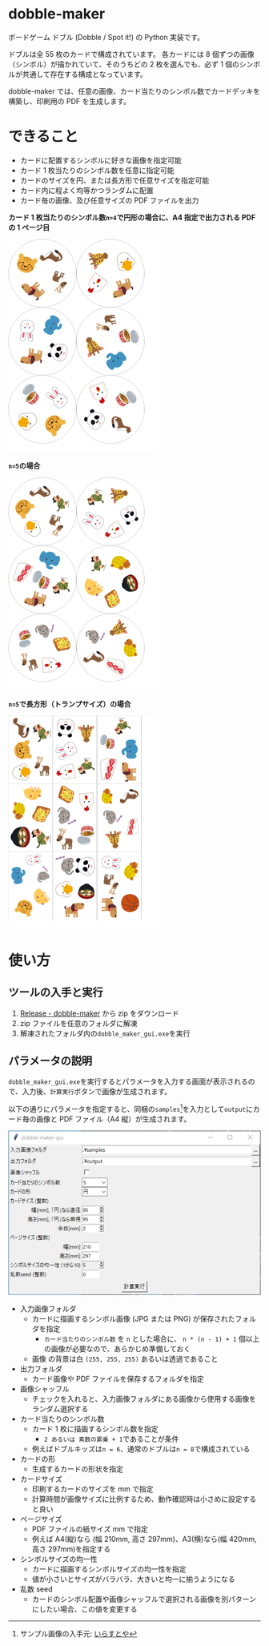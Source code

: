 # dobble-maker

ボードゲーム ドブル (Dobble / Spot it!) の Python 実装です。

ドブルは全 55 枚のカードで構成されています。
各カードには 8 個ずつの画像（シンボル）が描かれていて、そのうちどの 2 枚を選んでも、必ず 1 個のシンボルが共通して存在する構成となっています。

dobble-maker では、任意の画像、カード当たりのシンボル数でカードデッキを構築し、印刷用の PDF を生成します。

# できること

- カードに配置するシンボルに好きな画像を指定可能
- カード 1 枚当たりのシンボル数を任意に指定可能
- カードのサイズを円、または長方形で任意サイズを指定可能
- カード内に程よく均等かつランダムに配置
- カード毎の画像、及び任意サイズの PDF ファイルを出力

**カード 1 枚当たりのシンボル数`n=4`で円形の場合に、A4 指定で出力される PDF の 1 ページ目**

<img alt="n=4の場合" src=readme_images/card_4.png width=300px>

**`n=5`の場合**

<img alt="n=5の場合" src=readme_images/card_5.png width=300px>

**`n=5`で長方形（トランプサイズ）の場合**

<img alt="n=5かつトランプサイズの場合" src=readme_images/card_5_trump.png width=300px>

# 使い方

## ツールの入手と実行

1. [Release - dobble-maker](https://github.com/youce23/dobble-maker/releases) から zip をダウンロード
2. zip ファイルを任意のフォルダに解凍
3. 解凍されたフォルダ内の`dobble_maker_gui.exe`を実行

## パラメータの説明

`dobble_maker_gui.exe`を実行するとパラメータを入力する画面が表示されるので、入力後、`計算実行`ボタンで画像が生成されます。

以下の通りにパラメータを指定すると、同梱の`samples`[^sample_source]を入力として`output`にカード毎の画像と PDF ファイル（A4 縦）が生成されます。

[^sample_source]: サンプル画像の入手元: [いらすとや](https://www.irasutoya.com/)

![](readme_images/gui.png)

- 入力画像フォルダ
  - カードに描画するシンボル画像 (JPG または PNG) が保存されたフォルダを指定
    - `カード当たりのシンボル数` を `n` とした場合に、 `n * (n - 1) + 1` 個以上の画像が必要なので、あらかじめ準備しておく
  - 画像 の背景は白 `(255, 255, 255)` あるいは透過であること
- 出力フォルダ
  - カード画像や PDF ファイルを保存するフォルダを指定
- 画像シャッフル
  - チェックを入れると、入力画像フォルダにある画像から使用する画像をランダム選択する
- カード当たりのシンボル数
  - カード 1 枚に描画するシンボル数を指定
    - `2 あるいは 素数の累乗 + 1`であることが条件
  - 例えばドブルキッズは`n = 6`、通常のドブルは`n = 8`で構成されている
- カードの形
  - 生成するカードの形状を指定
- カードサイズ
  - 印刷するカードのサイズを mm で指定
  - 計算時間が画像サイズに比例するため、動作確認時は小さめに設定すると良い
- ページサイズ
  - PDF ファイルの紙サイズ mm で指定
  - 例えば A4(縦)なら (幅 210mm, 高さ 297mm)、A3(横)なら(幅 420mm, 高さ 297mm)を指定する
- シンボルサイズの均一性
  - カードに描画するシンボルサイズの均一性を指定
  - 値が小さいとサイズがバラバラ、大きいと均一に揃うようになる
- 乱数 seed
  - カードのシンボル配置や画像シャッフルで選択される画像を別パターンにしたい場合、この値を変更する
